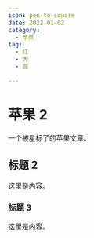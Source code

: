 ```yaml
---
icon: pen-to-square
date: 2022-01-02
category:
  - 苹果
tag:
  - 红
  - 大
  - 圆

---
```


# 苹果 2

一个被星标了的苹果文章。

<!-- more -->

## 标题 2

这里是内容。

### 标题 3

这里是内容。
